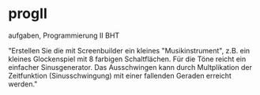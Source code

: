 # progII
aufgaben, Programmierung II BHT

"Erstellen Sie die mit Screenbuilder ein kleines "Musikinstrument", z.B. ein kleines Glockenspiel mit 8 farbigen Schaltflächen. 
Für die Töne reicht ein einfacher Sinusgenerator. 
Das Ausschwingen kann durch Multplikation der Zeitfunktion (Sinusschwingung) mit einer fallenden Geraden erreicht werden."

